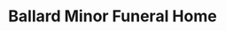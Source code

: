 ---
title: "Ballard Minor Funeral Home"
url: /dunnville/ballard-minor-funeral-home/
shop: Bestattungen
---